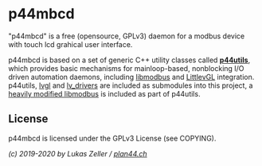
p44mbcd
=======

"p44mbcd" is a free (opensource, GPLv3) daemon for a modbus device with touch lcd grahical user interface.

p44mbcd is based on a set of generic C++ utility classes called [**p44utils**](https://github.com/plan44/p44utils), which provides basic mechanisms for mainloop-based, nonblocking I/O driven automation daemons, including [libmodbus](https://www.libmodbus.org) and [LittlevGL](https://littlevgl.com) integration. p44utils, [lvgl](https://github.com/plan44/lvgl/tree/luz) and [lv_drivers](https://github.com/plan44/lv_drivers/tree/luz) are included as submodules into this project, a [heavily modified libmodbus]() is included as part of p44utils.

License
-------

p44mbcd is licensed under the GPLv3 License (see COPYING).

*(c) 2019-2020 by Lukas Zeller / [plan44.ch](http://www.plan44.ch/automation)*







